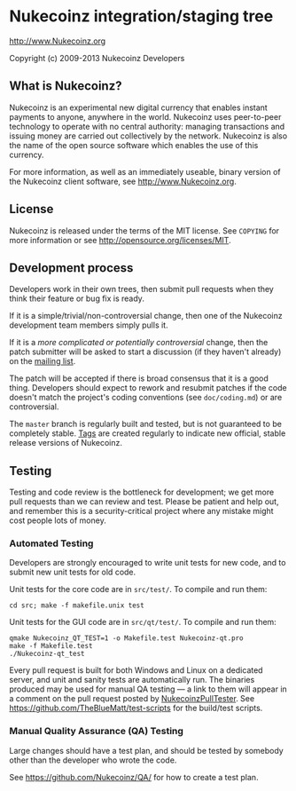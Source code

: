 Nukecoinz integration/staging tree
================================

http://www.Nukecoinz.org

Copyright (c) 2009-2013 Nukecoinz Developers

What is Nukecoinz?
----------------

Nukecoinz is an experimental new digital currency that enables instant payments to
anyone, anywhere in the world. Nukecoinz uses peer-to-peer technology to operate
with no central authority: managing transactions and issuing money are carried
out collectively by the network. Nukecoinz is also the name of the open source
software which enables the use of this currency.

For more information, as well as an immediately useable, binary version of
the Nukecoinz client software, see http://www.Nukecoinz.org.

License
-------

Nukecoinz is released under the terms of the MIT license. See `COPYING` for more
information or see http://opensource.org/licenses/MIT.

Development process
-------------------

Developers work in their own trees, then submit pull requests when they think
their feature or bug fix is ready.

If it is a simple/trivial/non-controversial change, then one of the Nukecoinz
development team members simply pulls it.

If it is a *more complicated or potentially controversial* change, then the patch
submitter will be asked to start a discussion (if they haven't already) on the
[mailing list](http://sourceforge.net/mailarchive/forum.php?forum_name=Nukecoinz-development).

The patch will be accepted if there is broad consensus that it is a good thing.
Developers should expect to rework and resubmit patches if the code doesn't
match the project's coding conventions (see `doc/coding.md`) or are
controversial.

The `master` branch is regularly built and tested, but is not guaranteed to be
completely stable. [Tags](https://github.com/Nukecoinz/Nukecoinz/tags) are created
regularly to indicate new official, stable release versions of Nukecoinz.

Testing
-------

Testing and code review is the bottleneck for development; we get more pull
requests than we can review and test. Please be patient and help out, and
remember this is a security-critical project where any mistake might cost people
lots of money.

### Automated Testing

Developers are strongly encouraged to write unit tests for new code, and to
submit new unit tests for old code.

Unit tests for the core code are in `src/test/`. To compile and run them:

    cd src; make -f makefile.unix test

Unit tests for the GUI code are in `src/qt/test/`. To compile and run them:

    qmake Nukecoinz_QT_TEST=1 -o Makefile.test Nukecoinz-qt.pro
    make -f Makefile.test
    ./Nukecoinz-qt_test

Every pull request is built for both Windows and Linux on a dedicated server,
and unit and sanity tests are automatically run. The binaries produced may be
used for manual QA testing — a link to them will appear in a comment on the
pull request posted by [NukecoinzPullTester](https://github.com/NukecoinzPullTester). See https://github.com/TheBlueMatt/test-scripts
for the build/test scripts.

### Manual Quality Assurance (QA) Testing

Large changes should have a test plan, and should be tested by somebody other
than the developer who wrote the code.

See https://github.com/Nukecoinz/QA/ for how to create a test plan.
